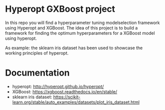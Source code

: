 # Hyperopt GXBoost project

In this repo you will find a hyperparameter tuning modelselection framework using Hyperopt and XGBoost. 
The idea of this project is to build a framework for finding the optimum hyperparameters for a XGBoost model using hyperopt. 

As example: the sklearn iris dataset has been used to showcase the working principles of hyperopt.

# Documentation
- hyperopt: http://hyperopt.github.io/hyperopt/
- XGBoost: https://xgboost.readthedocs.io/en/stable/
- sklearn iris dataset: https://scikit-learn.org/stable/auto_examples/datasets/plot_iris_dataset.html



